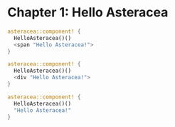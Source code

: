 # Chapter 1: Hello Asteracea

```rust
asteracea::component! {
  HelloAsteracea()()
  <span "Hello Asteracea!">
}
```

```rust
asteracea::component! {
  HelloAsteracea()()
  <div "Hello Asteracea!">
}
```

```rust
asteracea::component! {
  HelloAsteracea()()
  "Hello Asteracea!"
}
```

